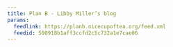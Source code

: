 ```yaml
---
title: Plan B - Libby Miller’s blog
params:
  feedlink: https://planb.nicecupoftea.org/feed.xml
  feedid: 500918b1aff3ccfd2c5c732a1e7cae06
---
```

